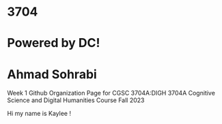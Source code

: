 # 3704
# Powered by DC!
# Ahmad Sohrabi
Week 1
Github Organization Page for CGSC 3704A:DIGH 3704A Cognitive Science and Digital Humanities
Course Fall 2023

Hi my name is Kaylee ! 
